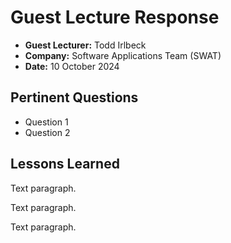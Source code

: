 # Guest Lecture Response
* **Guest Lecturer:** Todd Irlbeck
* **Company:** Software Applications Team (SWAT)
* **Date:** 10 October 2024

## Pertinent Questions
* Question 1
* Question 2

## Lessons Learned
Text paragraph.




Text paragraph.

Text paragraph.